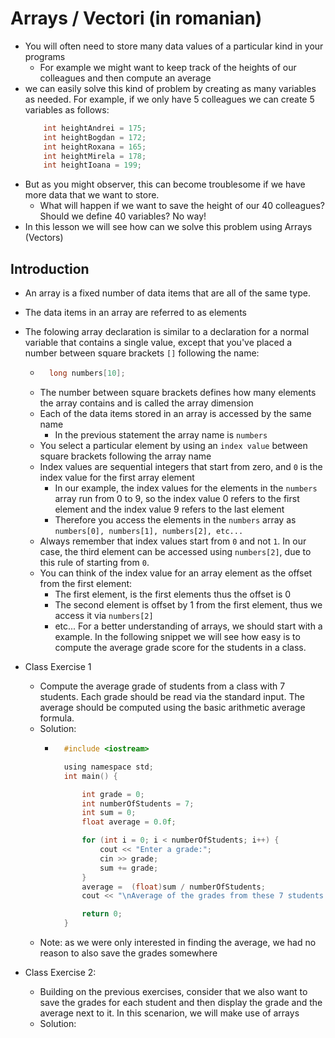 # Arrays / Vectori (in romanian)

- You will often need to store many data values of a particular kind in your programs
    - For example we might want to keep track of the heights of our colleagues and then compute an average
- we can easily solve this kind of problem by creating as many variables as needed. For example, if we only have 5 colleagues we can create 5 variables as follows:
    ```c++
        int heightAndrei = 175;
        int heightBogdan = 172;
        int heightRoxana = 165;
        int heightMirela = 178;
        int heightIoana = 199;
    ```
- But as you might observer, this can become troublesome if we have more data that we want to store. 
    - What will happen if we want to save the height of our 40 colleagues? Should we define 40 variables? No way!
- In this lesson we will see how can we solve this problem using Arrays (Vectors)


## Introduction

- An array is a fixed number of data items that are all of the same type.
- The data items in an array are referred to as elements
- The folowing array declaration is similar to a declaration for a normal variable that contains a single value, except that you've placed a number between square brackets `[]` following the name:
    - ```c++
        long numbers[10];
      ```
    - The number between square brackets defines how many elements the array contains and is called the array dimension
    - Each of the data items stored in an array is accessed by the same name
        - In the previous statement the array name is `numbers`
    - You select a particular element by using an `index value` between square brackets following the array name
    - Index values are sequential integers that start from zero, and `0` is the index value for the first array element
        - In our example, the index values for the elements in the `numbers` array run from 0 to 9, so the index value 0 refers to the first element and the index value 9 refers to the last element
        - Therefore you access the elements in the `numbers` array as `numbers[0], numbers[1], numbers[2], etc...`
    - Always remember that index values start from `0` and not `1`. In our case, the third element can be accessed using `numbers[2]`, due to this rule of starting from `0`.
    - You can think of the index value for an array element as the offset from the first element:
        - The first element,  is the first elements thus the offset is 0
        - The second element is offset by 1 from the first element, thus we access it via `numbers[2]`
        - etc...
For a better understanding of arrays, we should start with a example. In the following snippet we will see how easy is to compute the average grade score for the students in a class.

- Class Exercise 1
    - Compute the average grade of students from a class with 7 students. Each grade should be read via the standard input.  The average should be computed using the basic arithmetic average formula.
    - Solution: 
        - ```c
            #include <iostream>

            using namespace std;
            int main() {

                int grade = 0;
                int numberOfStudents = 7;
                int sum = 0;
                float average = 0.0f;

                for (int i = 0; i < numberOfStudents; i++) {
                    cout << "Enter a grade:";
                    cin >> grade;
                    sum += grade;
                }
                average =  (float)sum / numberOfStudents;
                cout << "\nAverage of the grades from these 7 students is: " << average;

                return 0;
            }

            ```
    - Note: as we were only interested in finding the average, we had no reason to also save the grades somewhere

- Class Exercise 2:
    - Building on the previous exercises, consider that we also want to save the grades for each student and then display the grade and the average next to it. In this scenarion, we will make use of arrays
    - Solution: 
        ```c

        ```
